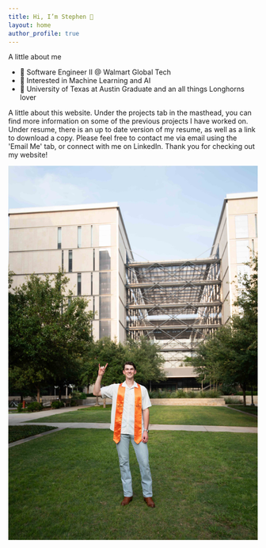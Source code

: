 ```yaml
---
title: Hi, I’m Stephen 👋
layout: home
author_profile: true
---
```

A little about me

- 🛒 Software Engineer II @ Walmart Global Tech  
- 🤖 Interested in Machine Learning and AI  
- 🤘 University of Texas at Austin Graduate and an all things Longhorns lover

A little about this website. Under the projects tab in the masthead, you can find more information on some of the previous projects I have worked on. Under resume, there is an up to date version of my resume, as well as a link to download a copy. Please feel free to contact me via email using the 'Email Me' tab, or connect with me on LinkedIn. Thank you for checking out my website!

![Photo of Stephen](/assets/images/home/me.jpg)